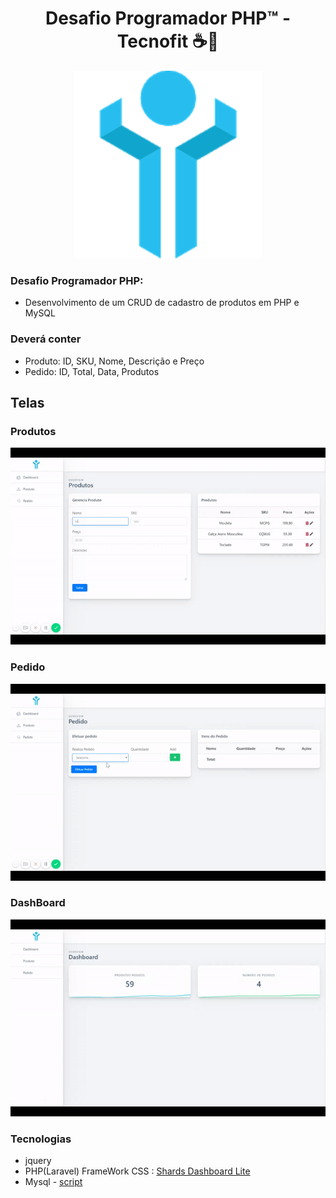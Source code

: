 <div align="center">
  <h1 align="center"> Desafio Programador PHP™ - Tecnofit️ ☕🐘</h1>

  <img src="https://github.com/AdrielBento/DesafioProgramadorPHP/blob/master/produtos/public/img/tecnofit.png" alt="Front End " width="300"/>
</div>

### Desafio Programador PHP:

- Desenvolvimento de um CRUD de cadastro de produtos em PHP e MySQL

### Deverá conter

- Produto: ID, SKU, Nome, Descrição e Preço
- Pedido: ID, Total, Data, Produtos

## Telas

### Produtos
![](https://github.com/AdrielBento/DesafioProgramadorPHP/blob/master/produtoGIf.gif)
### Pedido
![](https://github.com/AdrielBento/DesafioProgramadorPHP/blob/master/pedidoGif.gif)
### DashBoard
![](https://github.com/AdrielBento/DesafioProgramadorPHP/blob/master/dashGif.gif)


### Tecnologias

* jquery
* PHP(Laravel)
FrameWork CSS : [Shards Dashboard Lite](https://designrevision.com/docs/shards-dashboard-lite/)
* Mysql - [script](https://github.com/AdrielBento/DesafioProgramadorPHP/blob/master/scriptBD.sql)
